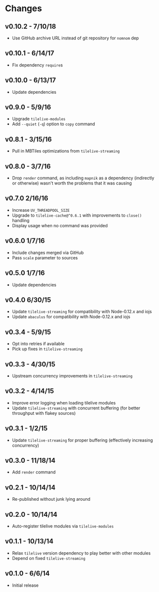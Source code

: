 # Changes

## v0.10.2 - 7/10/18

* Use GitHub archive URL instead of git repository for `nomnom` dep

## v0.10.1 - 6/14/17

* Fix dependency `require`s

## v0.10.0 - 6/13/17

* Update dependencies

## v0.9.0 - 5/9/16

* Upgrade `tilelive-modules`
* Add `--quiet` (`-q`) option to `copy` command

## v0.8.1 - 3/15/16

* Pull in MBTiles optimizations from `tilelive-streaming`

## v0.8.0 - 3/7/16

* Drop `render` command, as including `mapnik` as a dependency (indirectly or
  otherwise) wasn't worth the problems that it was causing

## v0.7.0 2/16/16

* Increase `UV_THREADPOOL_SIZE`
* Upgrade to `tilelive-cache@^0.6.1` with improvements to `close()` handling
* Display usage when no command was provided

## v0.6.0 1/7/16

* Include changes merged via GitHub
* Pass `scale` parameter to sources

## v0.5.0 1/7/16

* Update dependencies

## v0.4.0 6/30/15

* Update `tilelive-streaming` for compatibility with Node-0.12.x and iojs
* Update `abaculus` for compatibility with Node-0.12.x and iojs

## v0.3.4 - 5/9/15

* Opt into retries if available
* Pick up fixes in `tilelive-streaming`

## v0.3.3 - 4/30/15

* Upstream concurrency improvements in `tilelive-streaming`

## v0.3.2 - 4/14/15

* Improve error logging when loading tilelive modules
* Update `tilelive-streaming` with concurrent buffering (for better throughput
  with flakey sources)

## v0.3.1 - 1/2/15

* Update `tilelive-streaming` for proper buffering (effectively increasing
  concurrency)

## v0.3.0 - 11/18/14

* Add `render` command

## v0.2.1 - 10/14/14

* Re-published without junk lying around

## v0.2.0 - 10/14/14

* Auto-register tilelive modules via `tilelive-modules`

## v0.1.1 - 10/13/14

* Relax `tilelive` version dependency to play better with other modules
* Depend on fixed `tilelive-streaming`

## v0.1.0 - 6/6/14

* Initial release
